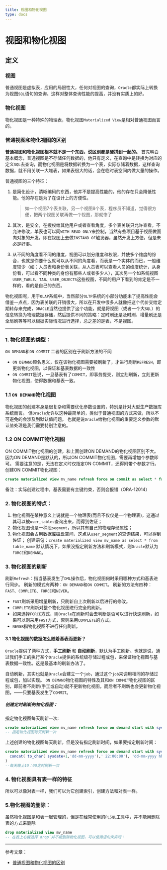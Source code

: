 ```yaml
---
title: 视图和物化视图
type: docs
---
```



# 视图和物化视图

## 定义

### 视图
普通视图是虚拟表，应用的局限性大，任何对视图的查询，`Oracle`都实际上转换为视图`SQL`语句的查询。这样对整体查询性能的提高，并没有实质上的好。
### 物化视图
物化视图是一种特殊的物理表，物化视图`Materialized View`是相对普通视图而言的。

### 普通视图和物化视图的区别
**普通视图和物化视图根本就不是一个东西，说区别都是硬拼到一起的。**
首先明白基本概念，普通视图是不存储任何数据的，他只有定义，在查询中是转换为对应的定义`SQL`去查询，而物化视图是将数据转换为一个表，实际存储着数据，这样查询数据，就不用关联一大堆表，如果表很大的话，会在临时表空间内做大量的操作。

普通视图的三个特征：
1. 是简化设计，清晰编码的东西，他并不是提高性能的，他的存在只会降低性能。他的存在是为了在设计上的方便性。
    >如一个视图7个表关联，另一个视图8个表，程序员不知道，觉得很方便，把两个视图关联再做一个视图，那就惨了

2. 其次，是安全，在授权给其他用户或者查看角度，多个表关联只允许查看，不允许修改，单表也可以同`WITH READ ONLY`来控制，当然有些项目基于视图做面向对象的开发，即在视图上去做`INSTAND OF`触发器，虽然开发上方便，但是未必是好事。

3. 从不同的角度看不同的维度，视图可以划分维度和权限，并使多个维度的综合，也就是你要什么就可以从不同的角度看，而表是一个实体的而已，一般维度较少（如：人员表和身份表关联，从人员表可以查看人员的维度统计，从身份看，可以看不同种类的身份有那些人或者多少人），其次另一个如系统视图`USER_TABLE`、`TAB`、`USER_OBJECTS`这些视图，不同的用户下看到的肯定是不一样的，看的是自己的东西。

物化视图呢，用于`OLAP`系统中，当然部分`OLTP`系统的小部分功能未了提高性能会借鉴一点点，因为表关联的开销很大，所以在开发中很多人就像把这个代价交给定期转存来完成，`ORACLE`当然也提供了这个功能，就是将视图（或者一个大`SQL`）的信息转换为物理数据存储，然后提供不同的策略：定时刷还是及时刷、增量刷还是全局刷等等可以根据实际情况进行选择，总之差的是表，不是视图。

---

### 1. 物化视图的类型：
`ON DEMAND`和`ON COMMIT`
二者的区别在于刷新方法的不同
- `ON DEMAND`顾名思义，仅在该物化视图需要被刷新了，才进行刷新`REFRESH`，即更新物化视图，以保证和基表数据的一致性
- `ON COMMIT`是说，一旦基表有了`COMMIT`，即事务提交，则立刻刷新，立刻更新物化视图，使得数据和基表一致。

### 1.1 `ON DEMAND`物化视图
物化视图的创建本身是很复杂和需要优化参数设置的，特别是针对大型生产数据库系统而言。
但`Oracle`允许以这种最简单的，类似于普通视图的方式来做，所以不可避免的会涉及到默认值问题。
也就是说`Oracle`给物化视图的重要定义参数的默认值处理是我们需要特别注意的。

### 1.2 ON COMMIT物化视图
ON COMMIT物化视图的创建，和上面创建ON DEMAND的物化视图区别不大。因为ON DEMAND是默认的，所以ON COMMIT物化视图，需要再增加个参数即可。
需要注意的是，无法在定义时仅指定ON COMMIT，还得附带个参数才行。
创建ON COMMIT物化视图：
```SQL
create materialized view mv_name refresh force on commit as select * from table_name
```
备注：实际创建过程中，基表需要有主键约束，否则会报错（ORA-12014）

### 2. 物化视图的特点：
1. 物化视图在某种意义上说就是一个物理表(而且不仅仅是一个物理表)，这通过其可以被`user_tables`查询出来，而得到佐证；
2. 物化视图也是一种段`segment`，所以其有自己的物理存储属性；
3.  物化视图会占用数据库磁盘空间，这点从`user_segment`的查询结果，可以得到佐证；
创建语句：`create materialized view mv_name as select * from table_name`
默认情况下，如果没指定刷新方法和刷新模式，则`Oracle`默认为`FORCE`和`DEMAND`。

### 3. 物化视图的刷新
刷新`Refresh`：指当基表发生了`DML`操作后，物化视图何时采用哪种方式和基表进行同步。
刷新的模式有两种：`ON DEMAND`和`ON COMMIT`。
刷新的方法有四种：`FAST`、`COMPLETE`、`FORCE`和`NEVER`。
- `FAST`刷新采用增量刷新，只刷新自上次刷新以后进行的修改。
- `COMPLETE`刷新对整个物化视图进行完全的刷新。
- 如果选择`FORCE`方式，则`Oracle`在刷新时会去判断是否可以进行快速刷新，如果可以则采用`FAST`方式，否则采用`COMPLETE`的方式。
- `NEVER`指物化视图不进行任何刷新。

#### 3.1 物化视图的数据怎么随着基表而更新？
`Oracle`提供了两种方式，**手工刷新** 和 **自动刷新**，默认为手工刷新。也就是说，通过我们手工的执行某个`Oracle`提供的系统级存储过程或包，来保证物化视图与基表数据一致性。这是最基本的刷新办法了。

自动刷新，其实也就是`Oracle`会建立一个`job`，通过这个`job`来调用相同的存储过程或包，加以实现。
`ON DEMAND`物化视图的特性及其和`ON COMMIT`物化视图的区别，即前者不刷新(手工或自动)就不更新物化视图，而后者不刷新也会更新物化视图，——只要基表发生了`COMMIT`。

##### 创建定时刷新的物化视图：
指定物化视图每天刷新一次:
```SQL
create materialized view mv_name refresh force on demand start with sysdate next sysdate+1
-- 指定物化视图每天刷新一次
```

上述创建的物化视图每天刷新，但是没有指定刷新时间，如果要指定刷新时间：
```SQL
create materialized view mv_name refresh force on demand start with sysdate next to_date(
  concat( to_char( sysdate+1,'dd-mm-yyyy'),' 22:00:00'), 'dd-mm-yyyy hh24:mi:ss'
)
--每天晚上10：00定时刷新一次
```

### 4. 物化视图具有表一样的特征
所以可以像对表一样，我们可以为它创建索引，创建方法和对表一样。

### 5.物化视图的删除：
虽然物化视图是和表一起管理的，但是在经常使用的`PLSQL`工具中，并不能用删除表的方式来删除
```SQL
drop materialized view mv_name
-- 在表上右键选择`drop`并不能删除物化视图，可以使用语句来实现：
```

---
参考文章：
- [普通视图和物化视图的区别][1]

[1]:https://www.cnblogs.com/xuezhen-huang/p/4651118.html
